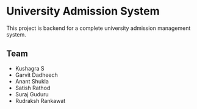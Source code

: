 # University Admission System

This project is backend for a complete university admission management system. 


## Team
- Kushagra S
- Garvit Dadheech
- Anant Shukla
- Satish Rathod
- Suraj Guduru
- Rudraksh Rankawat
